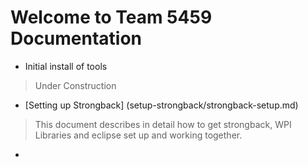 
# Welcome to Team 5459 Documentation

* Initial install of tools
 
> Under Construction

* [Setting up  Strongback]
(setup-strongback/strongback-setup.md)

>  This document describes in detail how to get strongback, WPI Libraries and eclipse set up and working together.  

* 